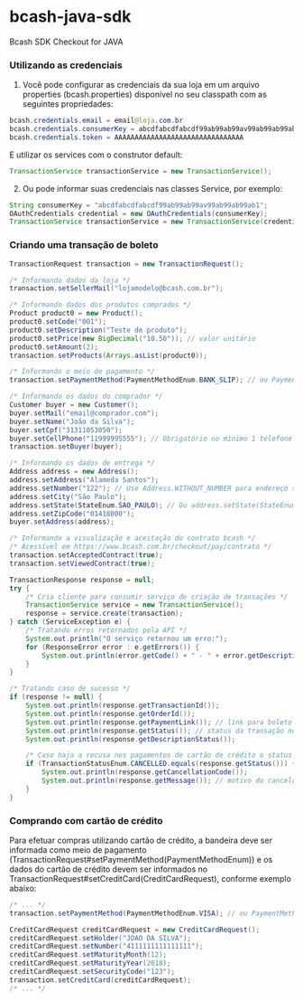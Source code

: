 # bcash-java-sdk
Bcash SDK Checkout for JAVA

### Utilizando as credenciais
1. Você pode configurar as credenciais da sua loja em um arquivo properties (bcash.properties) disponível no seu classpath com as seguintes propriedades:
```java
bcash.credentials.email = email@loja.com.br
bcash.credentials.consumerKey = abcdfabcdfabcdf99ab99ab99av99ab99ab99ab1
bcash.credentials.token = AAAAAAAAAAAAAAAAAAAAAAAAAAAAAAAA
```

E utilizar os services com o construtor default: 
```java
TransactionService transactionService = new TransactionService();
```

2. Ou pode informar suas credenciais nas classes Service, por exemplo:
```java
String consumerKey = "abcdfabcdfabcdf99ab99ab99av99ab99ab99ab1";
OAuthCredentials credential = new OAuthCredentials(consumerKey);
TransactionService transactionService = new TransactionService(credential);
```

### Criando uma transação de boleto

```java
TransactionRequest transaction = new TransactionRequest();

/* Informando dados da loja */
transaction.setSellerMail("lojamodelo@bcash.com.br");

/* Informando dados dos produtos comprados */
Product product0 = new Product();
product0.setCode("001");
product0.setDescription("Teste de produto");
product0.setPrice(new BigDecimal("10.50")); // valor unitário
product0.setAmount(2);
transaction.setProducts(Arrays.asList(product0));

/* Informando o meio de pagamento */
transaction.setPaymentMethod(PaymentMethodEnum.BANK_SLIP); // ou PaymentMethodEnum.fromCode(10);

/* Informando os dados do comprador */
Customer buyer = new Customer();
buyer.setMail("email@comprador.com");
buyer.setName("João da Silva");
buyer.setCpf("31311053050");
buyer.setCellPhone("11999995555"); // Obrigatório no mínimo 1 telefone
transaction.setBuyer(buyer);

/* Informando os dados de entrega */
Address address = new Address();
address.setAddress("Alameda Santos");
address.setNumber("122"); // Use Address.WITHOUT_NUMBER para endereço sem número
address.setCity("São Paulo");
address.setState(StateEnum.SAO_PAULO); // Ou address.setState(StateEnum.fromAbbreviation("SP");
address.setZipCode("01418000");
buyer.setAddress(address);

/* Informando a visualização e aceitação do contrato bcash */
/* Acessível em https://www.bcash.com.br/checkout/pay/contrato */
transaction.setAcceptedContract(true);
transaction.setViewedContract(true);

TransactionResponse response = null;
try {
    /* Cria cliente para consumir serviço de criação de transações */
	TransactionService service = new TransactionService();
	response = service.create(transaction);
} catch (ServiceException e) {
	/* Tratando erros retornados pela API */
	System.out.println("O serviço retornou um erro:");
	for (ResponseError error : e.getErrors()) {
		System.out.println(error.getCode() + " - " + error.getDescription());
	}
}

/* Tratando caso de sucesso */
if (response != null) {
	System.out.println(response.getTransactionId());
	System.out.println(response.getOrderId());
	System.out.println(response.getPaymentLink()); // link para boleto ou tef
	System.out.println(response.getStatus()); // status da transação no bcash
	System.out.println(response.getDescriptionStatus());

	/* Caso haja a recusa nos pagamentos de cartão de crédito o status da transação será cancelado */
	if (TransactionStatusEnum.CANCELLED.equals(response.getStatus())) {
		System.out.println(response.getCancellationCode());
		System.out.println(response.getMessage()); // motivo do cancelamento
	}
}
```

### Comprando com cartão de crédito

Para efetuar compras utilizando cartão de crédito, a bandeira deve ser informada como meio de pagamento (TransactionRequest#setPaymentMethod(PaymentMethodEnum)) e os dados do cartão de crédito devem ser informados no TransactionRequest#setCreditCard(CreditCardRequest), conforme exemplo abaixo:

```java
/* ... */
transaction.setPaymentMethod(PaymentMethodEnum.VISA); // ou PaymentMethodEnum.fromCode(1);

CreditCardRequest creditCardRequest = new CreditCardRequest();
creditCardRequest.setHolder("JOAO DA SILVA");
creditCardRequest.setNumber("4111111111111111");
creditCardRequest.setMaturityMonth(12);
creditCardRequest.setMaturityYear(2018);
creditCardRequest.setSecurityCode("123");
transaction.setCreditCard(creditCardRequest);
/* ... */
```